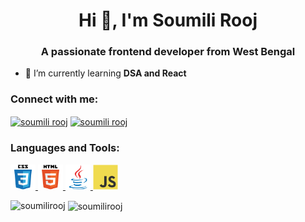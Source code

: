 <h1 align="center">Hi 👋, I'm Soumili Rooj</h1>
<h3 align="center">A passionate frontend developer from West Bengal</h3>

- 🌱 I’m currently learning **DSA and React**

<h3 align="left">Connect with me:</h3>
<p align="left">
<a href="https://linkedin.com/in/soumili rooj" target="blank"><img align="center" src="https://raw.githubusercontent.com/rahuldkjain/github-profile-readme-generator/master/src/images/icons/Social/linked-in-alt.svg" alt="soumili rooj" height="30" width="40" /></a>
<a href="https://fb.com/soumili rooj" target="blank"><img align="center" src="https://raw.githubusercontent.com/rahuldkjain/github-profile-readme-generator/master/src/images/icons/Social/facebook.svg" alt="soumili rooj" height="30" width="40" /></a>
</p>

<h3 align="left">Languages and Tools:</h3>
<p align="left"> <a href="https://www.w3schools.com/css/" target="_blank" rel="noreferrer"> <img src="https://raw.githubusercontent.com/devicons/devicon/master/icons/css3/css3-original-wordmark.svg" alt="css3" width="40" height="40"/> </a> <a href="https://www.w3.org/html/" target="_blank" rel="noreferrer"> <img src="https://raw.githubusercontent.com/devicons/devicon/master/icons/html5/html5-original-wordmark.svg" alt="html5" width="40" height="40"/> </a> <a href="https://www.java.com" target="_blank" rel="noreferrer"> <img src="https://raw.githubusercontent.com/devicons/devicon/master/icons/java/java-original.svg" alt="java" width="40" height="40"/> </a> <a href="https://developer.mozilla.org/en-US/docs/Web/JavaScript" target="_blank" rel="noreferrer"> <img src="https://raw.githubusercontent.com/devicons/devicon/master/icons/javascript/javascript-original.svg" alt="javascript" width="40" height="40"/> </a> </p>

<p><img align="left" src="https://github-readme-stats.vercel.app/api/top-langs?username=soumilirooj&show_icons=true&locale=en&layout=compact" alt="soumilirooj" /></p>

<p>&nbsp;<img align="center" src="https://github-readme-stats.vercel.app/api?username=soumilirooj&show_icons=true&locale=en" alt="soumilirooj" /></p>

